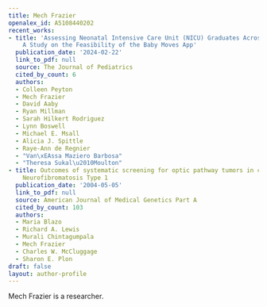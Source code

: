 ```yaml
---
title: Mech Frazier
openalex_id: A5108440202
recent_works:
- title: 'Assessing Neonatal Intensive Care Unit (NICU) Graduates Across Varied Settings:
    A Study on the Feasibility of the Baby Moves App'
  publication_date: '2024-02-22'
  link_to_pdf: null
  source: The Journal of Pediatrics
  cited_by_count: 6
  authors:
  - Colleen Peyton
  - Mech Frazier
  - David Aaby
  - Ryan Millman
  - Sarah Hilkert Rodriguez
  - Lynn Boswell
  - Michael E. Msall
  - Alicia J. Spittle
  - Raye-Ann de Regnier
  - "Van\xEAssa Maziero Barbosa"
  - "Theresa Sukal\u2010Moulton"
- title: Outcomes of systematic screening for optic pathway tumors in children with
    Neurofibromatosis Type 1
  publication_date: '2004-05-05'
  link_to_pdf: null
  source: American Journal of Medical Genetics Part A
  cited_by_count: 103
  authors:
  - Maria Blazo
  - Richard A. Lewis
  - Murali Chintagumpala
  - Mech Frazier
  - Charles W. McCluggage
  - Sharon E. Plon
draft: false
layout: author-profile
---
```


Mech Frazier is a researcher.
